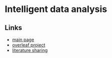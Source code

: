 # Intelligent data analysis

## Links

- [main page](https://m1p.org/index.php/Functional_Data_Analysis)
- [overleaf project](https://ru.overleaf.com/read/kjvcxnhdrtcw#9ebbb8)
- [literature sharing](https://docs.google.com/spreadsheets/d/1TEpvRArjzyxiBHB8kPpJGs1JCT7WS8qsfd2QAFNPkCc/edit?gid=0#gid=0)

